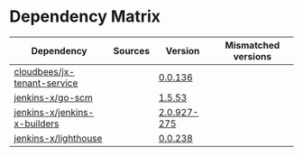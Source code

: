 # Dependency Matrix

Dependency | Sources | Version | Mismatched versions
---------- | ------- | ------- | -------------------
[cloudbees/jx-tenant-service](https://github.com/cloudbees/jx-tenant-service) |  | [0.0.136](https://github.com/cloudbees/jx-tenant-service/releases/tag/v0.0.136) | 
[jenkins-x/go-scm](https://github.com/jenkins-x/go-scm) |  | [1.5.53]() | 
[jenkins-x/jenkins-x-builders](https://github.com/jenkins-x/jenkins-x-builders) |  | [2.0.927-275]() | 
[jenkins-x/lighthouse](https://github.com/jenkins-x/lighthouse) |  | [0.0.238]() | 
